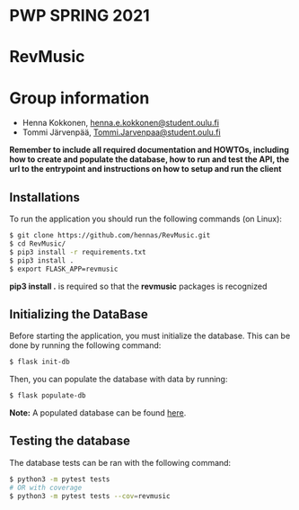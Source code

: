 # PWP SPRING 2021
# RevMusic
# Group information
* Henna Kokkonen, henna.e.kokkonen@student.oulu.fi
* Tommi Järvenpää, Tommi.Jarvenpaa@student.oulu.fi

__Remember to include all required documentation and HOWTOs, including how to create and populate the database, how to run and test the API, the url to the entrypoint and instructions on how to setup and run the client__

## Installations

To run the application you should run the following commands (on Linux):
```bash
$ git clone https://github.com/hennas/RevMusic.git
$ cd RevMusic/
$ pip3 install -r requirements.txt
$ pip3 install .
$ export FLASK_APP=revmusic
```
**pip3 install .** is required so that the **revmusic** packages is recognized

## Initializing the DataBase

Before starting the application, you must initialize the database. This can be done by running the following command:
```bash
$ flask init-db
```
Then, you can populate the database with data by running:
```bash
$ flask populate-db
```
**Note:** A populated database can be found [here](https://github.com/hennas/RevMusic/blob/master/db/revmusic.db).

## Testing the database

The database tests can be ran with the following command:
```bash
$ python3 -m pytest tests 
# OR with coverage
$ python3 -m pytest tests --cov=revmusic
```
